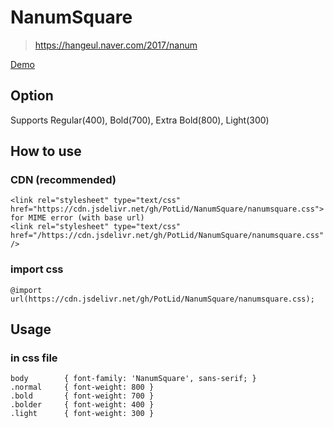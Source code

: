 # NanumSquare
> https://hangeul.naver.com/2017/nanum

[Demo](https://htmlpreview.github.io/?https://github.com/PotLid/NanumSquare/blob/master/index.html)

## Option
Supports Regular(400), Bold(700), Extra Bold(800), Light(300)

## How to use

### CDN (recommended)
	<link rel="stylesheet" type="text/css" href="https://cdn.jsdelivr.net/gh/PotLid/NanumSquare/nanumsquare.css">
	for MIME error (with base url)
	<link rel="stylesheet" type="text/css" href="/https://cdn.jsdelivr.net/gh/PotLid/NanumSquare/nanumsquare.css" />

### import css
	@import url(https://cdn.jsdelivr.net/gh/PotLid/NanumSquare/nanumsquare.css);

## Usage
### in css file
	body		{ font-family: 'NanumSquare', sans-serif; }
	.normal		{ font-weight: 800 }
	.bold		{ font-weight: 700 }
	.bolder		{ font-weight: 400 }
	.light		{ font-weight: 300 }
